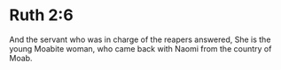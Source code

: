 # Ruth 2:6

And the servant who was in charge of the reapers answered, She is the young Moabite woman, who came back with Naomi from the country of Moab.
